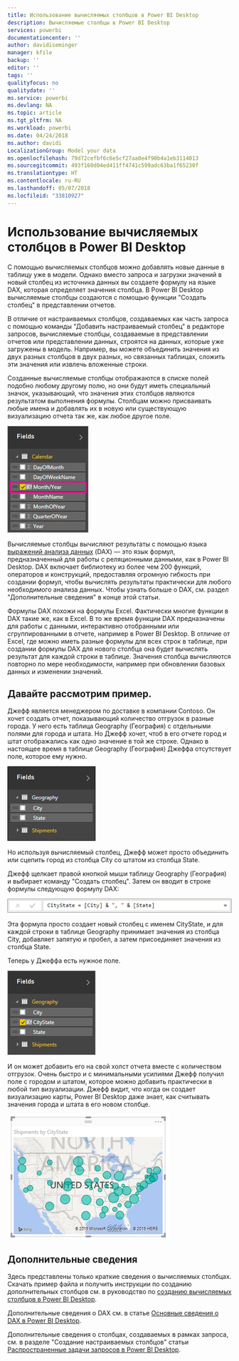 ```yaml
---
title: Использование вычисляемых столбцов в Power BI Desktop
description: Вычисляемые столбцы в Power BI Desktop
services: powerbi
documentationcenter: ''
author: davidiseminger
manager: kfile
backup: ''
editor: ''
tags: ''
qualityfocus: no
qualitydate: ''
ms.service: powerbi
ms.devlang: NA
ms.topic: article
ms.tgt_pltfrm: NA
ms.workload: powerbi
ms.date: 04/24/2018
ms.author: davidi
LocalizationGroup: Model your data
ms.openlocfilehash: 79d72cefbf6c6e5cf27aa0e4f90b4a1eb3114013
ms.sourcegitcommit: 493f160d04ed411ff4741c599adc63ba1f65230f
ms.translationtype: HT
ms.contentlocale: ru-RU
ms.lasthandoff: 05/07/2018
ms.locfileid: "33810927"
---
```

# <a name="using-calculated-columns-in-power-bi-desktop"></a>Использование вычисляемых столбцов в Power BI Desktop
С помощью вычисляемых столбцов можно добавлять новые данные в таблицу уже в модели. Однако вместо запроса и загрузки значений в новый столбец из источника данных вы создаете формулу на языке DAX, которая определяет значения столбца. В Power BI Desktop вычисляемые столбцы создаются с помощью функции "Создать столбец" в представлении отчетов.

В отличие от настраиваемых столбцов, создаваемых как часть запроса с помощью команды "Добавить настраиваемый столбец" в редакторе запросов, вычисляемые столбцы, создаваемые в представлении отчетов или представлении данных, строятся на данных, которые уже загружены в модель. Например, вы можете объединить значения из двух разных столбцов в двух разных, но связанных таблицах, сложить эти значения или извлечь вложенные строки.

Созданные вычисляемые столбцы отображаются в списке полей подобно любому другому полю, но они будут иметь специальный значок, указывающий, что значения этих столбцов являются результатом выполнения формулы. Столбцам можно присваивать любые имена и добавлять их в новую или существующую визуализацию отчета так же, как любое другое поле.

![](media/desktop-calculated-columns/calccolinpbid_fields.png)

Вычисляемые столбцы вычисляют результаты с помощью языка [выражений анализа данных](https://msdn.microsoft.com/library/gg413422.aspx) (DAX) — это язык формул, предназначенный для работы с реляционными данными, как в Power BI Desktop. DAX включает библиотеку из более чем 200 функций, операторов и конструкций, предоставляя огромную гибкость при создании формул, чтобы вычислять результаты практически для любого необходимого анализа данных. Чтобы узнать больше о DAX, см. раздел "Дополнительные сведения" в конце этой статьи.

Формулы DAX похожи на формулы Excel. Фактически многие функции в DAX такие же, как в Excel. В то же время функции DAX предназначены для работы с данными, интерактивно отобранными или сгруппированными в отчете, например в Power BI Desktop. В отличие от Excel, где можно иметь разные формулы для всех строк в таблице, при создании формулы DAX для нового столбца она будет вычислять результат для каждой строки в таблице. Значения столбца вычисляются повторно по мере необходимости, например при обновлении базовых данных и изменении значений.

## <a name="lets-look-at-an-example"></a>Давайте рассмотрим пример.
Джефф является менеджером по доставке в компании Contoso. Он хочет создать отчет, показывающий количество отгрузок в разные города. У него есть таблица Geography (География) с отдельными полями для города и штата. Но Джефф хочет, чтоб в его отчете город и штат отображались как одно значение в той же строке. Однако в настоящее время в таблице Geography (География) Джеффа отсутствует поле, которое ему нужно.

![](media/desktop-calculated-columns/calccolinpbid_cityandstatefields.png)

Но используя вычисляемый столбец, Джефф может просто объединить или сцепить город из столбца City со штатом из столбца State.

Джефф щелкает правой кнопкой мыши таблицу Geography (География) и выбирает команду "Создать столбец". Затем он вводит в строке формулы следующую формулу DAX:

![](media/desktop-calculated-columns/calccolinpbid_formula.png)

Эта формула просто создает новый столбец с именем CityState, и для каждой строки в таблице Geography принимает значения из столбца City, добавляет запятую и пробел, а затем присоединяет значения из столбца State.

Теперь у Джеффа есть нужное поле.

![](media/desktop-calculated-columns/calccolinpbid_citystatefield.png)

И он может добавить его на свой холст отчета вместе с количеством отгрузок. Очень быстро и с минимальными усилиями Джефф получил поле с городом и штатом, которое можно добавить практически в любой тип визуализации. Джефф видит, что когда он создает визуализацию карты, Power BI Desktop даже знает, как считывать значения города и штата в его новом столбце.

![](media/desktop-calculated-columns/calccolinpbid_citystatemap.png)

## <a name="learn-more"></a>Дополнительные сведения
Здесь представлены только краткие сведения о вычисляемых столбцах. Скачать пример файла и получить инструкции по созданию дополнительных столбцов см. в руководство по [созданию вычисляемых столбцов в Power BI Desktop](desktop-tutorial-create-calculated-columns.md). 

Дополнительные сведения о DAX см. в статье [Основные сведения о DAX в Power BI Desktop](desktop-quickstart-learn-dax-basics.md).

Дополнительные сведения о столбцах, создаваемых в рамках запроса, см. в разделе "Создание настраиваемых столбцов" статьи [Распространенные задачи запросов в Power BI Desktop](desktop-common-query-tasks.md).  

